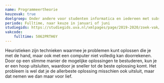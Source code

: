 ```yaml
---
name: Programmeertheorie
keuzevak: true
doelgroep: Onder andere voor studenten informatica en iedereen met substantiële programmeerervaring
periode: Fulltime, naar keuze in januari of juni
studiegids: https://studiegids.uva.nl/xmlpages/page/2019-2020/zoek-vak/vak/72969
vakcode:
    fulltime: 5062PRTH6Y
---
```


Heuristieken zijn technieken waarmee je problemen kunt oplossen die je met de hand, maar ook met een computer niet volledig kan doorrekenen. Door op een slimme manier de mogelijke oplossingen te bestuderen, kun je er een hoop uitsluiten, waardoor je sneller tot de beste oplossing komt. Het probleem is wel dat je de allerbeste oplossing misschien ook uitsluit, maar dat nemen we dan maar voor lief.
